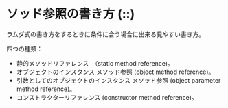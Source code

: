 # ソッド参照の書き方 (::)
ラムダ式の書き方をするときに条件に合う場合に出来る見やすい書き方。

四つの種類：
- 静的メソッドリファレンス　（static method reference)。
- オブジェクトのインスタンス メソッド参照 (object method reference)。
- 引数としてのオブジェクトのインスタンス メソッド参照 (object parameter method reference)。
- コンストラクターリファレンス (constructor method reference)。